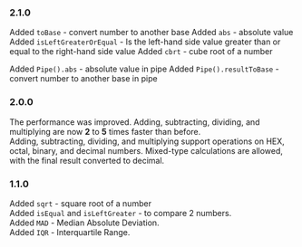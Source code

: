 ### 2.1.0 
Added `toBase` - convert number to another base
Added `abs` - absolute value
Added `isLeftGreaterOrEqual` - Is the left-hand side value greater than or equal to the right-hand side value
Added `cbrt` - cube root of a number

Added `Pipe().abs` - absolute value in pipe
Added `Pipe().resultToBase` - convert number to another base in pipe

### 2.0.0
The performance was improved. Adding, subtracting, dividing, and multiplying are now **2** to **5** times faster than before.\
Adding, subtracting, dividing, and multiplying support operations on HEX, octal, binary, and decimal numbers. Mixed-type calculations are allowed, with the final result converted to decimal.

### 1.1.0
Added `sqrt` - square root of a number\
Added `isEqual` and `isLeftGreater` - to compare 2 numbers.\
Added `MAD` - Median Absolute Deviation.\
Added `IQR` - Interquartile Range.